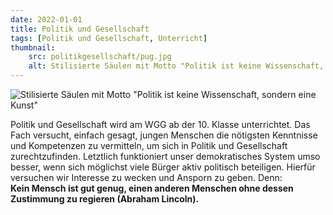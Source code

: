 ```yaml
---
date: 2022-01-01
title: Politik und Gesellschaft
tags: [Politik und Gesellschaft, Unterricht]
thumbnail: 
    src: politikgesellschaft/pug.jpg
    alt: Stilisierte Säulen mit Motto "Politik ist keine Wissenschaft, sondern eine Kunst"
---
```


![Stilisierte Säulen mit Motto "Politik ist keine Wissenschaft, sondern eine Kunst"](/images/politikgesellschaft/pug.jpg)

Politik und Gesellschaft wird am WGG ab der 10. Klasse unterrichtet. Das Fach versucht, einfach gesagt, jungen Menschen die nötigsten Kenntnisse und Kompetenzen zu vermitteln, um sich in Politik und Gesellschaft zurechtzufinden. Letztlich funktioniert unser demokratisches System umso besser, wenn sich möglichst viele Bürger aktiv politisch beteiligen. Hierfür versuchen wir Interesse zu wecken und Ansporn zu geben. Denn: <br>
<strong>Kein Mensch ist gut genug, einen anderen Menschen ohne dessen Zustimmung zu regieren (Abraham Lincoln). </strong>
